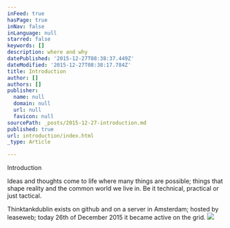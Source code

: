 ```yaml
---
inFeed: true
hasPage: true
inNav: false
inLanguage: null
starred: false
keywords: []
description: where and why
datePublished: '2015-12-27T08:38:37.449Z'
dateModified: '2015-12-27T08:38:17.784Z'
title: Introduction
author: []
authors: []
publisher:
  name: null
  domain: null
  url: null
  favicon: null
sourcePath: _posts/2015-12-27-introduction.md
published: true
url: introduction/index.html
_type: Article

---
```

Introduction

Ideas and thoughts come to life where many things are possible; things that shape reality and the common world we live in. Be it technical, practical or just tactical.

Thinktankdublin exists on github and on a server in Amsterdam; hosted by leaseweb; today 26th of December 2015 it became active on the grid.
![](https://the-grid-user-content.s3-us-west-2.amazonaws.com/12a5c36d-4f1a-4cec-9e7c-cb1aaa9c26e5.jpg)
